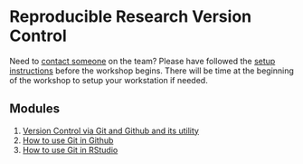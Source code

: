 # Reproducible Research Version Control

Need to [contact someone](./contact.md) on the team?
Please have followed the [setup instructions](./setup.md) before the workshop begins. There will be time at the beginning of the workshop to setup your workstation if needed.

## Modules
1. 	[Version Control via Git and Github	and its utility](./intro-version-control)
2. 	[How to use Git in Github](./git-in-github.md)
3. 	[How to use Git in RStudio](./git-in-rstudio.md)
